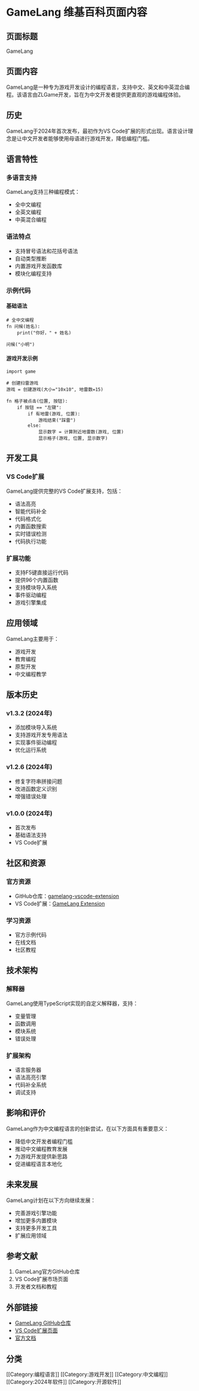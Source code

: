 # GameLang 维基百科页面内容

## 页面标题
GameLang

## 页面内容

GameLang是一种专为游戏开发设计的编程语言，支持中文、英文和中英混合编程。该语言由ZLGame开发，旨在为中文开发者提供更直观的游戏编程体验。

## 历史

GameLang于2024年首次发布，最初作为VS Code扩展的形式出现。语言设计理念是让中文开发者能够使用母语进行游戏开发，降低编程门槛。

## 语言特性

### 多语言支持
GameLang支持三种编程模式：
- 全中文编程
- 全英文编程  
- 中英混合编程

### 语法特点
- 支持冒号语法和花括号语法
- 自动类型推断
- 内置游戏开发函数库
- 模块化编程支持

### 示例代码

#### 基础语法
```ln
# 全中文编程
fn 问候(姓名):
    print("你好，" + 姓名)

问候("小明")
```

#### 游戏开发示例
```ln
import game

# 创建扫雷游戏
游戏 = 创建游戏(大小="10x10", 地雷数=15)

fn 格子被点击(位置, 按钮):
    if 按钮 == "左键":
        if 有地雷(游戏, 位置):
            游戏结束("踩雷")
        else:
            显示数字 = 计算附近地雷数(游戏, 位置)
            显示格子(游戏, 位置, 显示数字)
```

## 开发工具

### VS Code扩展
GameLang提供完整的VS Code扩展支持，包括：
- 语法高亮
- 智能代码补全
- 代码格式化
- 内置函数搜索
- 实时错误检测
- 代码执行功能

### 扩展功能
- 支持F5键直接运行代码
- 提供96个内置函数
- 支持模块导入系统
- 事件驱动编程
- 游戏引擎集成

## 应用领域

GameLang主要用于：
- 游戏开发
- 教育编程
- 原型开发
- 中文编程教学

## 版本历史

### v1.3.2 (2024年)
- 添加模块导入系统
- 支持游戏开发专用语法
- 实现事件驱动编程
- 优化运行系统

### v1.2.6 (2024年)
- 修复字符串拼接问题
- 改进函数定义识别
- 增强错误处理

### v1.0.0 (2024年)
- 首次发布
- 基础语法支持
- VS Code扩展

## 社区和资源

### 官方资源
- GitHub仓库：[gamelang-vscode-extension](https://github.com/ZLGame876/gamelang-vscode-extension)
- VS Code扩展：[GameLang Extension](https://marketplace.visualstudio.com/items?itemName=gamelang-team.gamelang)

### 学习资源
- 官方示例代码
- 在线文档
- 社区教程

## 技术架构

### 解释器
GameLang使用TypeScript实现的自定义解释器，支持：
- 变量管理
- 函数调用
- 模块系统
- 错误处理

### 扩展架构
- 语言服务器
- 语法高亮引擎
- 代码补全系统
- 调试支持

## 影响和评价

GameLang作为中文编程语言的创新尝试，在以下方面具有重要意义：
- 降低中文开发者编程门槛
- 推动中文编程教育发展
- 为游戏开发提供新思路
- 促进编程语言本地化

## 未来发展

GameLang计划在以下方向继续发展：
- 完善游戏引擎功能
- 增加更多内置模块
- 支持更多开发工具
- 扩展应用领域

## 参考文献

1. GameLang官方GitHub仓库
2. VS Code扩展市场页面
3. 开发者文档和教程

## 外部链接

- [GameLang GitHub仓库](https://github.com/ZLGame876/gamelang-vscode-extension)
- [VS Code扩展页面](https://marketplace.visualstudio.com/items?itemName=gamelang-team.gamelang)
- [官方文档](https://github.com/ZLGame876/gamelang-vscode-extension#readme)

## 分类

[[Category:编程语言]]
[[Category:游戏开发]]
[[Category:中文编程]]
[[Category:2024年软件]]
[[Category:开源软件]] 